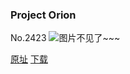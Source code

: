 ### Project Orion
No.2423
![图片不见了~~~](https://imgs.xkcd.com/comics/project_orion.png)

[原址](https://xkcd.com//2423) [下载](https://imgs.xkcd.com/comics/project_orion.png)


